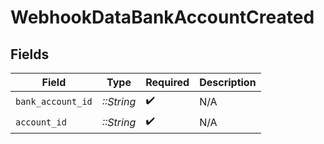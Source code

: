 # WebhookDataBankAccountCreated


## Fields

| Field              | Type               | Required           | Description        |
| ------------------ | ------------------ | ------------------ | ------------------ |
| `bank_account_id`  | *::String*         | :heavy_check_mark: | N/A                |
| `account_id`       | *::String*         | :heavy_check_mark: | N/A                |
